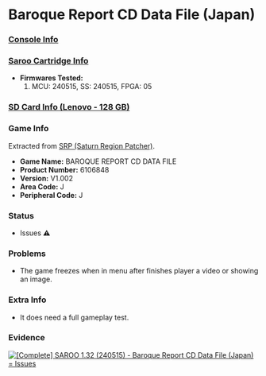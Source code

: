 # Baroque Report CD Data File (Japan)

### [Console Info](../../../../Info/Consoles/VA13/README.md)

### [Saroo Cartridge Info](../../../../Info/Cartridges/RetroGameParadiseStore/1.32F/README.md)

- <b>Firmwares Tested:</b>
  1. MCU: 240515, SS: 240515, FPGA: 05

### [SD Card Info (Lenovo - 128 GB)](../../../../Info/SdCards/Lenovo/128GB/fat32/README.md)

### Game Info

Extracted from [SRP (Saturn Region Patcher)](https://segaxtreme.net/resources/saturn-region-patcher.81/download).

- <b>Game Name:</b> BAROQUE REPORT CD DATA FILE
- <b>Product Number:</b> 6106848
- <b>Version:</b> V1.002
- <b>Area Code:</b> J
- <b>Peripheral Code:</b> J

### Status

- Issues :warning:

### Problems

- The game freezes when in menu after finishes player a video or showing an image.

### Extra Info

- It does need a full gameplay test.

### Evidence

[![[Complete] SAROO 1.32 (240515) - Baroque Report CD Data File (Japan) = Issues](https://img.youtube.com/vi/A5nyFL-obME/0.jpg)](https://www.youtube.com/watch?v=A5nyFL-obME)
